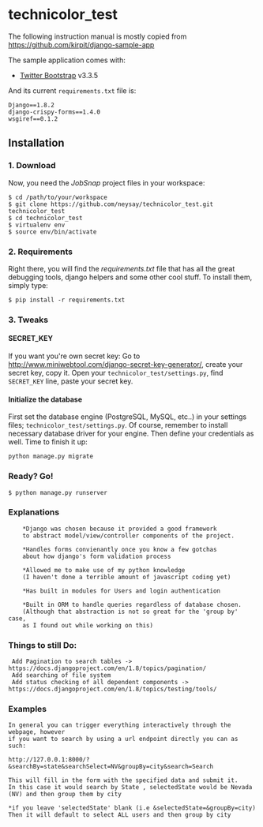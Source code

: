# technicolor_test

The following instruction manual is mostly copied from 
https://github.com/kirpit/django-sample-app

The sample application comes with:
* [Twitter Bootstrap](http://getbootstrap.com/) v3.3.5

And its current `requirements.txt` file is:

```
Django==1.8.2
django-crispy-forms==1.4.0
wsgiref==0.1.2
```

## Installation

### 1. Download
Now, you need the *JobSnap* project files in your workspace:

    $ cd /path/to/your/workspace
    $ git clone https://github.com/neysay/technicolor_test.git technicolor_test
    $ cd technicolor_test
    $ virtualenv env
    $ source env/bin/activate

### 2. Requirements
Right there, you will find the *requirements.txt* file that has all the great debugging tools, django helpers and some other cool stuff. To install them, simply type:

`$ pip install -r requirements.txt`

### 3. Tweaks

#### SECRET_KEY
If you want you're own secret key:
Go to <http://www.miniwebtool.com/django-secret-key-generator/>, create your secret key, copy it. Open your `technicolor_test/settings.py`, find `SECRET_KEY` line, paste your secret key.


#### Initialize the database
First set the database engine (PostgreSQL, MySQL, etc..) in your settings files; `technicolor_test/settings.py`. Of course, remember to install necessary database driver for your engine. Then define your credentials as well. Time to finish it up:

`python manage.py migrate`

### Ready? Go!
```
$ python manage.py runserver
```


### Explanations
```
    *Django was chosen because it provided a good framework 
    to abstract model/view/controller components of the project. 

    *Handles forms convienantly once you know a few gotchas 
    about how django's form validation process

    *Allowed me to make use of my python knowledge 
    (I haven't done a terrible amount of javascript coding yet)

    *Has built in modules for Users and login authentication

    *Built in ORM to handle queries regardless of database chosen.  
    (Although that abstraction is not so great for the 'group by' case, 
    as I found out while working on this)
```


### Things to still Do:
     Add Pagination to search tables -> https://docs.djangoproject.com/en/1.8/topics/pagination/
     Add searching of file system
     Add status checking of all dependent components -> https://docs.djangoproject.com/en/1.8/topics/testing/tools/


### Examples
```
In general you can trigger everything interactively through the webpage, however
if you want to search by using a url endpoint directly you can as such:

http://127.0.0.1:8000/?&searchBy=state&searchSelect=NV&groupBy=city&search=Search

This will fill in the form with the specified data and submit it.
In this case it would search by State , selectedState would be Nevada (NV) and then group them by city

*if you leave 'selectedState' blank (i.e &selectedState=&groupBy=city)  Then it will default to select ALL users and then group by city
```


